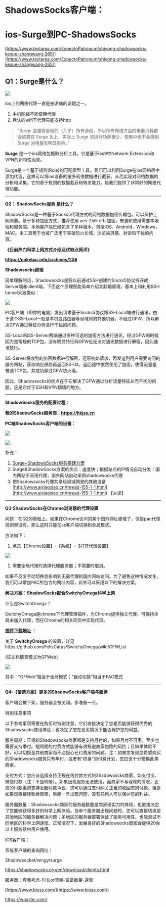 # ShadowsSocks客户端：

# ios-Surge到PC-ShadowsSocks

 [https://www.textarea.com/ExpectoPatronum/shiyong-shadowsocks-kexue-shangwang-265/](https://www.textarea.com/ExpectoPatronum/shiyong-shadowsocks-kexue-shangwang-265/) 

## Q1：Surge是什么？

![](https://static.notion-static.com/c5a0a91846a34d17ae1a1de9f266c600/d009b3de9c82d158393ac141860a19d8bd3e4282.jpg)

ios上的网络代理一直是被诟病的话题之一。

1. 手机网络不能使用代理
1. 默认的wifi下代理只能支持http

> “Surge 会接管全局的（几乎）所有通信，所以所有网络方面的电量消耗都会被算在 Surge 头上，实际上 Surge 的运行功耗很少，使用中也不会感到 Surge 对电量有明显影响。”

 **Surge** 是一个ios网络包抓取分析工具，它是基于ios9中Network Extension和VPN的新特性而来。

Surge是一个基于规则(Rule)的可配置型工具，我们可以利用Surge在ios网络层中添加代理，这样可以将ios设备的很多网络数据进行截获。从而实现对网络数据的分析和采集。它的基于规则的数据截获和转发能力，给我们提供了非常好的网络代理功能。

---

 **Q2： ShadowSocks服务 是什么？** 

ShadowSocks是一种基于Socks5代理方式的网络数据加密传输包。可以保护上网流量。基于多种加密方式，推荐使用 aes-256-cfb 加密。安装和使用需要本地端和服务端。本地客户端已经包含了多种版本，包括iOS，Android，Windows，MAC。本工具用于也被广泛用于突破防火长城，浏览被屏蔽、封锁和干扰的内容。

 **《目前热门科学上网方式介绍及优缺点简评》** 

 **https://cokebar.info/archives/236** 

 **Shadowsocks原理** 

简单理解的话，Shadowsocks是将以前通过SSH创建的Socks5协议拆开成Server端和client端，下面这个原理图能简单介绍其翻墙原理，基本上和利用SSH tunnel大致类似：

![](https://static.notion-static.com/ec009d2c73f84224ae1d88f6dfe0aa2c/57cd0fd4569a5.jpg)

PC客户端（即你的电脑）发出请求基于Socks5协议跟SS-Local端进行通讯，由于这个SS-Local一般是本机或路由器等局域网的其他机器，不经过GFW，所以解决GFW通过特征分析进行干扰的问题。

SS-Local和SS-Server两端通过多种可选的加密方法进行通讯，经过GFW的时候因为是常规的TCP包，没有明显特征码GFW也无法对通讯数据进行解密，因此通讯放行。

SS-Server将收到的加密数据进行解密，还原初始请求，再发送到用户需要访问的服务网站，获取响应原路再返回SS-04，返回途中依然使用了加密，使得流量是普通TCP包，并成功穿过GFW防火墙。

因此，Shadowsocks的优点在于它解决了GFW通过分析流量特征从而干扰的问题，这是它优于SSH和VPN翻墙的地方。

---

 **ShadowSocks服务的配置过程：** 

 **我的ShadowSocks服务商：https://hkjss.cn** 

 **PC端ShadowSocks客户端的设置：** 

![](https://static.notion-static.com/a600d5204f7e420c982f7e4049e84a0e/8b953c4agw1ewlz82eg1ij20jj0da40v.jpg)

![](https://static.notion-static.com/ae29c516d81a4597805cbf2338573a86/8b953c4agw1ewlz9yi9d2j20b0083ab4.jpg)

补充：

1.  [Surge+ShadowsSocks服务搭建方案](http://jingyan.baidu.com/article/29697b9102175eab20de3c06.html) 
1. Surge&ShadowSocks方案的优点：速度快；根据站点的IP情况自动分发：国内网站不采用代理，国外网站自动采用shadowsocks代理
1. 把Shadowsocks代理共享给局域网里的其他设备 [http://www.aixiaoxiao.cn/thread-155-1-1.html](http://www.aixiaoxiao.cn/thread-155-1-1.html) 【未读】

---

 **Q3:ShadowSocks在Chrome浏览器的代理设置** 

问题：在Q2的基础上。如果在Chrome访问的某个国外网址被墙了，但是pac代理规则里没有。那么这时只能在ss客户端切换到全局模式。

方法如下：

1. 点击【Chrome设置】-【系统】-【打开代理设置】

  ![](https://static.notion-static.com/a0be495177cf420ba0c127b429603ea2/.PNG)

1. 需要全局代理时选择代理服务器；不需要时取消。

如果不反复手动切换会影响到无需代理的国内网站访问。为了避免这种情况发生，我们可以增加PAC所包含的网址内容，此外可以采用以下的解决方案。

 **解决方案：ShadowSocks配合SwitchyOmega科学上网** 

什么是SwitchOmega？

SwitchyOmega是chrome下代理管理插件，为Chrome提供独立代理。可保持全局未加入代理，而在Chrome的相关网页中实现代理。

 [**插件下载地址**](https://chrome.google.com/webstore/detail/proxy-switchyomega/padekgcemlokbadohgkifijomclgjgif) ：

关于 **SwitchyOmega** 的设置，详见https://github.com/FelisCatus/SwitchyOmega/wiki/GFWList

(该文档情景模式为GFWeb)

![](https://static.notion-static.com/387758154a0f46e2ba0b3219de029867/step4.png)

其中："GFWeb"相当于全局模式；”自动切换“相当于PAC模式

---

 **Q4:【备选方案】更多的ShadowSocks客户端与服务** 

客户端会被下架，服务器会被关闭。多准备一点。

特别注意事项

以下参考事项需要在购买时特别注意，它们直接决定了您是否能够获得优秀的Shadowsocks使用体验；也决定了您在恶劣情况下能否保护您的利益。

服务周期：正规的Shadowsocks商家都是支持月付的，如果月付不可用，至少也需要支持季付。短周期的付费方式能够有效规避商家跑路的风险；且如果体验不好，可以切换至其他商家而不必担心已付费用的问题。注：如果您发现您希望购买的Shadowsocks服务只有年付，或者有“终身”的付费计划，您应该十分警惕此类商家。

支付方式：您应该选择支持正规在线付款方式的Shadowoscks商家，如支付宝、微信付款（注：不是转账）。如果出现服务无法使用，而商家不与理睬的情况，正规的付款渠道支持发起付款争议，您可以通过支付网关正当的收回您的付款。但是如果您直接转账给商家，后期一旦出现问题，没有任何人可以保护您的利益。

服务器数量：Shadowsocks商家的服务器数量是商家硬实力的体现，也直接决定了您能够获得多好的科学上网体验。当单个服务器出现问题时，您可以直接切换至其他地区的服务器解决问题；多地区的服务器部署保证了服务可用性，也能测试不同地区的科学上网速度。正常情况下，发展良好的Shadowsocks商家会提供20台以上服务器供用户使用。

iOS客户端：

系统客户端的查询网址：

Shadowsocket/wingy/surge

https://shadowsocks.org/en/download/clients.html

服务商：套餐考虑-时长or流量-设备数量-速度

 [https://www.biuss.com/](https://www.biuss.com/) 

https://wosster.com/
